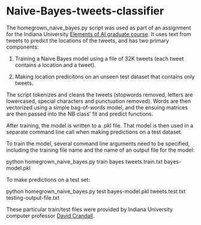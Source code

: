 # Naive-Bayes-tweets-classifier

The homegrown_naive_bayes.py script was used as part of an assignment for the Indiana University [Elements of AI graduate course](https://luddy.indiana.edu/academics/courses/class/iub-fall-2020-csci-b551#:~:text=CSCI%2DB%20551%20ELEMENTS%20OF%20ARTIFICIAL%20INTELLIGENCE%20(3%20CR.)&text=Principles%20of%20reactive%2C%20goal%2Dbased,%2C%20reasoning%20under%20uncertainty%2C%20planning.). It uses text from tweets to predict the locations of the tweets, and has two primary components:

1) Training a Naive Bayes model using a file of 32K tweets (each tweet contains a location and a tweet).

2) Making location predicitons on an unseen test dataset that contains only tweets.

The script tokenizes and cleans the tweets (stopwords removed, letters are lowercased, special characters and punctuation removed). Words are then vectorized using a simple bag-of-words model, and the ensuing matrices are then passed into the NB class' fit and predict functions.

After training, the model is written to a .pkl file. That model is then used in a separate command line call when making predictions on a test dataset.

To train the model, several command line arguments need to be specified, including the training file name and the name of an output file for the model:

python homegrown_naive_bayes.py train bayes tweets.train.txt bayes-model.pkl

To make predictions on a test set:

python homegrown_naive_bayes.py test bayes-model.pkl tweets.test.txt testing-output-file.txt

These particular train/test files were provided by Indiana University computer professor [David Crandall](https://homes.luddy.indiana.edu/djcran/).
